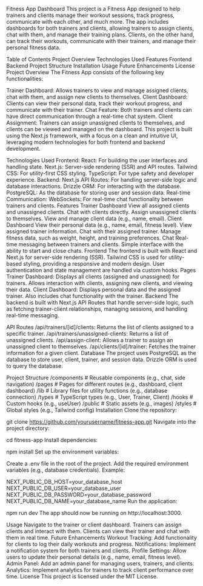 
Fitness App Dashboard
This project is a Fitness App designed to help trainers and clients manage their workout sessions, track progress, communicate with each other, and much more. The app includes dashboards for both trainers and clients, allowing trainers to assign clients, chat with them, and manage their training plans. Clients, on the other hand, can track their workouts, communicate with their trainers, and manage their personal fitness data.

Table of Contents
Project Overview
Technologies Used
Features
Frontend
Backend
Project Structure
Installation
Usage
Future Enhancements
License
Project Overview
The Fitness App consists of the following key functionalities:

Trainer Dashboard: Allows trainers to view and manage assigned clients, chat with them, and assign new clients to themselves.
Client Dashboard: Clients can view their personal data, track their workout progress, and communicate with their trainer.
Chat Feature: Both trainers and clients can have direct communication through a real-time chat system.
Client Assignment: Trainers can assign unassigned clients to themselves, and clients can be viewed and managed on the dashboard.
This project is built using the Next.js framework, with a focus on a clean and intuitive UI, leveraging modern technologies for both frontend and backend development.

Technologies Used
Frontend:
React: For building the user interfaces and handling state.
Next.js: Server-side rendering (SSR) and API routes.
Tailwind CSS: For utility-first CSS styling.
TypeScript: For type safety and developer experience.
Backend:
Next.js API Routes: For handling server-side logic and database interactions.
Drizzle ORM: For interacting with the database.
PostgreSQL: As the database for storing user and session data.
Real-time Communication:
WebSockets: For real-time chat functionality between trainers and clients.
Features
Trainer Dashboard
View all assigned clients and unassigned clients.
Chat with clients directly.
Assign unassigned clients to themselves.
View and manage client data (e.g., name, email).
Client Dashboard
View their personal data (e.g., name, email, fitness level).
View assigned trainer information.
Chat with their assigned trainer.
Manage fitness data, such as weight, height, and training preferences.
Chat
Real-time messaging between trainers and clients.
Simple interface with the ability to start and close chats.
Frontend
The frontend is built with React and Next.js for server-side rendering (SSR).
Tailwind CSS is used for utility-based styling, providing a responsive and modern design.
User authentication and state management are handled via custom hooks.
Pages
Trainer Dashboard: Displays all clients (assigned and unassigned) for trainers. Allows interaction with clients, assigning new clients, and viewing their data.
Client Dashboard: Displays personal data and the assigned trainer. Also includes chat functionality with the trainer.
Backend
The backend is built with Next.js API Routes that handle server-side logic, such as fetching trainer-client relationships, managing sessions, and handling real-time messaging.

API Routes
/api/trainers/[id]/clients: Returns the list of clients assigned to a specific trainer.
/api/trainers/unassigned-clients: Returns a list of unassigned clients.
/api/assign-client: Allows a trainer to assign an unassigned client to themselves.
/api/clients/[id]/trainer: Fetches the trainer information for a given client.
Database
The project uses PostgreSQL as the database to store user, client, trainer, and session data. Drizzle ORM is used to query the database.

Project Structure
/components        # Reusable components (e.g., chat, side navigation)
/pages             # Pages for different routes (e.g., dashboard, client dashboard)
/lib               # Library files for utility functions (e.g., database connection)
/types             # TypeScript types (e.g., User, Trainer, Client)
/hooks             # Custom hooks (e.g., useUser)
/public            # Static assets (e.g., images)
/styles            # Global styles (e.g., Tailwind config)
Installation
Clone the repository:

git clone https://github.com/yourusername/fitness-app.git
Navigate into the project directory:

cd fitness-app
Install dependencies:

npm install
Set up the environment variables:

Create a .env file in the root of the project.
Add the required environment variables (e.g., database credentials).
Example:

NEXT_PUBLIC_DB_HOST=your_database_host
NEXT_PUBLIC_DB_USER=your_database_user
NEXT_PUBLIC_DB_PASSWORD=your_database_password
NEXT_PUBLIC_DB_NAME=your_database_name
Run the application:

npm run dev
The app should now be running on http://localhost:3000.

Usage
Navigate to the trainer or client dashboard.
Trainers can assign clients and interact with them.
Clients can view their trainer and chat with them in real time.
Future Enhancements
Workout Tracking: Add functionality for clients to log their daily workouts and progress.
Notifications: Implement a notification system for both trainers and clients.
Profile Settings: Allow users to update their personal details (e.g., name, email, fitness level).
Admin Panel: Add an admin panel for managing users, trainers, and clients.
Analytics: Implement analytics for trainers to track client performance over time.
License
This project is licensed under the MIT License.